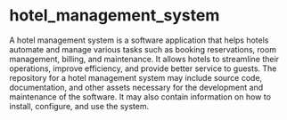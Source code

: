 # hotel_management_system
A hotel management system is a software application that helps hotels automate and manage various tasks such as booking reservations, room management, billing, and maintenance. It allows hotels to streamline their operations, improve efficiency, and provide better service to guests. The repository for a hotel management system may include source code, documentation, and other assets necessary for the development and maintenance of the software. It may also contain information on how to install, configure, and use the system.
